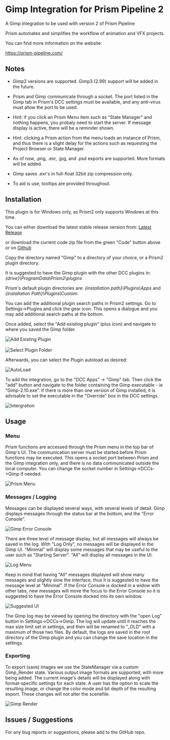 # **Gimp Integration for Prism Pipeline 2**
A Gimp integration to be used with version 2 of Prism Pipeline 

Prism automates and simplifies the workflow of animation and VFX projects.

You can find more information on the website:

https://prism-pipeline.com/


## **Notes**

- Gimp2 versions are supported.  Gimp3 (2.99) support will be added in the future.
- Prism and Gimp communicate through a socket.  The port listed in the Gimp tab in Prism's DCC settings must be available, and any anti-virus must allow the port to be used.
- Hint: if you click an Prism Menu item such as "State Manager" and nothing happens, you probaly need to start the server. If message display is active, there will be a reminder shown.
- Hint: clicking a Prism action from the menu loads an instance of Prism, and thus there is a slight delay for the actions such as requesting the Project Browser or State Manager.
- As of now, .png, .exr, .jpg, and .psd exports are supported.  More formats will be added.

- Gimp saves .exr's in full-float 32bit zip compression only.  

- To aid is use, tooltips are provided throughout.




## **Installation**

This plugin is for Windows only, as Prism2 only supports Windows at this time.

You can either download the latest stable release version from: [Latest Release](https://github.com/AltaArts/Gimp_Integration--Prism-Plugin/releases/latest)

or download the current code zip file from the green "Code" button above or on [Github](https://github.com/AltaArts/Gimp_Integration--Prism-Plugin)

Copy the directory named "Gimp" to a directory of your choice, or a Prism2 plugin directory.

It is suggested to have the Gimp plugin with the other DCC plugins in: *{drive}\ProgramData\Prism2\plugins*

Prism's default plugin directories are: *{installation path}\Plugins\Apps* and *{installation Path}\Plugins\Custom*.

You can add the additional plugin search paths in Prism2 settings.  Go to Settings->Plugins and click the gear icon.  This opens a dialogue and you may add additional search paths at the bottom.

Once added, select the "Add existing plugin" (plus icon) and navigate to where you saved the Gimp folder.

![Add Existing Plugin](https://github.com/AltaArts/Gimp_Integration--Prism-Plugin/assets/86539171/d86e3b34-d172-4cd8-b238-147ff6a25106)<br/><br/>
![Select Plugin Folder](https://github.com/AltaArts/Gimp_Integration--Prism-Plugin/assets/86539171/8a434886-9520-4048-83d1-e9d7a19e427c)


Afterwards, you can select the Plugin autoload as desired:

![AutoLoad](https://github.com/AltaArts/Gimp_Integration--Prism-Plugin/assets/86539171/1f0295c3-709d-4937-88fb-3d63d43d779c)

To add the integration, go to the "DCC Apps" -> "Gimp" tab.  Then click the "add" button and navigate to the folder containing the Gimp executable - ie "Gimp-2.10.exe".  If there is more than one version of Gimp installed, it is advisable to set the executable in the "Override" box in the DCC settings.


![Intergration](https://github.com/AltaArts/Gimp_Integration--Prism-Plugin/assets/86539171/8c0b64d6-b0c2-44fa-a159-fe7512d9b0c2)


## **Usage**

### **Menu**
Prism functions are accessed through the Prism menu in the top bar of Gimp's UI.  The communication server must be started before Prism functions may be executed.  This opens a socket port between Prism and the Gimp integration only, and there is no data communicated outside the local computer.  You can change the socket number in Settings->DCCs->Gimp if needed.

![Prism Menu](https://github.com/AltaArts/Gimp_Integration--Prism-Plugin/assets/86539171/46afa882-72d0-4153-b7bf-ae9cac63ebfc)


### **Messages / Logging**

Messages can be displayed several ways, with several levels of detail.  Gimp displays messages through the status bar at the bottom, and the "Error Console".

![Gimp Error Console](https://github.com/AltaArts/Gimp_Integration--Prism-Plugin/assets/86539171/67df98e5-ae36-4a11-a60d-dbd3bbfdb3c5)

There are three level of message display, but all messages will always be saved in the log.  With "Log Only", no messages will be displayed in the Gimp UI.  "Minimal" will display some messages that may be useful to the user such as "Starting Server".  "All" will display all messages in the UI. 

![Log Menu](https://github.com/AltaArts/Gimp_Integration--Prism-Plugin/assets/86539171/f0de1aef-72b2-4b4c-bc5f-495414f321a6)

Keep in mind that having "All" messages displayed will show many messages and slightly slow the interface, thus it is suggested to have the message level at "Minimal".  If the Error Console is docked in a widow with other tabs, new messages will move the focus to the Error Console so it is suggested to have the Error Console docked into its own window.

![Suggested UI](https://github.com/AltaArts/Gimp_Integration--Prism-Plugin/assets/86539171/931249ca-6a58-4680-b871-b2e5dbc97b56)


The Gimp log may be viewed by opening the directory with the "open Log" button in Settings->DCCs->Gimp.  The log will update until it reaches the max size limit set in settings, and then will be renamed to "_OLD" with a maximum of those two files.  By default, the logs are saved in the root directory of the Gimp plugin and you can change the save location in the settings.

### **Exporting**

To export (save) images we use the StateManager via a custom Gimp_Render state.  Various output image formats are supported, with more being added.  The current image's details will be displayed along with format-specific settings for each state.  A user has the option to scale the resulting image, or change the color mode and bit depth of the resulting export.  These changes will not alter the scenefile.

![Gimp Render](https://github.com/AltaArts/Gimp_Integration--Prism-Plugin/assets/86539171/25c55eb1-a483-4b23-8739-73e879cd1c1d)



## **Issues / Suggestions**

For any bug reports or suggestions, please add to the GitHub repo.
